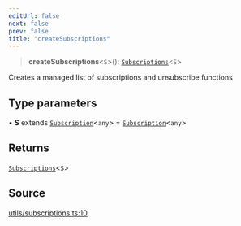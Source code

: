 ```yaml
---
editUrl: false
next: false
prev: false
title: "createSubscriptions"
---
```


> **createSubscriptions**\<`S`\>(): [`Subscriptions`](../type-aliases/Subscriptions.md)\<`S`\>

Creates a managed list of subscriptions and unsubscribe functions

## Type parameters

• **S** extends [`Subscription`](../type-aliases/Subscription.md)\<`any`\> = [`Subscription`](../type-aliases/Subscription.md)\<`any`\>

## Returns

[`Subscriptions`](../type-aliases/Subscriptions.md)\<`S`\>

## Source

[utils/subscriptions.ts:10](https://github.com/nodenogg-in/alpha-p2p/blob/e46703f/packages/statekit/src/utils/subscriptions.ts#L10)
